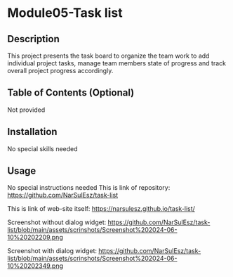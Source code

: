 # Module05-Task list
## Description

This project presents the task board to organize the team work to add individual project tasks, manage team members state of progress and track overall project progress accordingly.
## Table of Contents (Optional)

Not provided
    

## Installation

No special skills needed

## Usage

No special instructions needed
This is link of repository: https://github.com/NarSulEsz/task-list

This is link of web-site itself: https://narsulesz.github.io/task-list/

Screenshot without dialog widget: https://github.com/NarSulEsz/task-list/blob/main/assets/scrinshots/Screenshot%202024-06-10%20202209.png

Screenshot with dialog widget: https://github.com/NarSulEsz/task-list/blob/main/assets/scrinshots/Screenshot%202024-06-10%20202349.png


